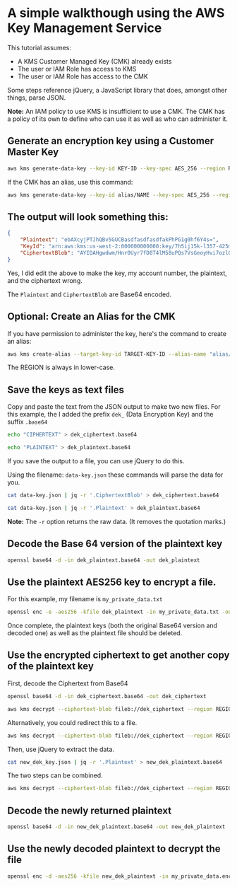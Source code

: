 # A simple walkthough using the AWS Key Management Service

This tutorial assumes:

* A KMS Customer Managed Key (CMK) already exists
* The user or IAM Role has access to KMS
* The user or IAM Role has access to the CMK

Some steps reference jQuery, a JavaScript library that does, amongst other things, parse JSON.  

**Note:** An IAM policy to use KMS is insufficient to use a CMK.  The CMK has a policy of its own to define who can use it as well as who can administer it.

## Generate an encryption key using a Customer Master Key

```bash
aws kms generate-data-key --key-id KEY-ID --key-spec AES_256 --region REGION
```
If the CMK has an alias, use this command:

```bash
aws kms generate-data-key --key-id alias/NAME --key-spec AES_256 --region REGION
```

## The output will look something this:

```json
{
    "Plaintext": "ebAXcyjPTJhQBv5GUCBasdfasdfasdfakPhPG1g0hf6Y4s=",
    "KeyId": "arn:aws:kms:us-west-2:000000000000:key/7h5ij15k-l357-425m-8978-n02opq68530",
    "CiphertextBlob": "AYIDAHgwdwm/Hnr0Uyr7fD0T4lM58uPQs7VsGeoyHvi7ozlGLAE0ot6dZ9LFXBSVt4RfrnQEAAAAfjB8BgkqhkiG9w0BBwagbzBtAgEAMGgGCSqGSIb3DQEHATAeB123456BZQMEAS4wEQQMKArNWUaVG8QN5viUAgEQgDvOx3AXakKYH9k8d3CoTcwxDBchKWF8euIbQwQhxpadKFhk7dSpZbJhHPexhNn4yMD9Qh0aAHUVckFq2w=="
}
```

Yes, I did edit the above to make the key, my account number, the plaintext, and the ciphertext wrong.

The `Plaintext` and `CiphertextBlob` are Base64 encoded.

## Optional: Create an Alias for the CMK

If you have permission to administer the key, here's the command to create an alias:

```bash
aws kms create-alias --target-key-id TARGET-KEY-ID --alias-name "alias/NAME" --region REGION
```

The REGION is always in lower-case.

## Save the keys as text files

Copy and paste the text from the JSON output to make two new files.  For this example, the I added the prefix `dek_` (Data Encryption Key) and the suffix `.base64`

```bash
echo "CIPHERTEXT" > dek_ciphertext.base64
```

```bash
echo "PLAINTEXT" > dek_plaintext.base64
```

If you save the output to a file, you can use jQuery to do this.

Using the filename: `data-key.json` these commands will parse the data for you.

```bash
cat data-key.json | jq -r '.CiphertextBlob' > dek_ciphertext.base64
```

```bash
cat data-key.json | jq -r '.Plaintext' > dek_plaintext.base64
```

**Note:** The `-r` option returns the raw data.  (It removes the quotation marks.)

## Decode the Base 64 version of the plaintext key

```bash
openssl base64 -d -in dek_plaintext.base64 -out dek_plaintext
```

## Use the plaintext AES256 key to encrypt a file.

For this example, my filename is `my_private_data.txt`

```bash
openssl enc -e -aes256 -kfile dek_plaintext -in my_private_data.txt -out my_private_data.encrypted
```

Once complete, the plaintext keys (both the original Base64 version and decoded one) as well as the plaintext file should be deleted.  

## Use the encrypted ciphertext to get another copy of the plaintext key

First, decode the Ciphertext from Base64

```bash
openssl base64 -d -in dek_ciphertext.base64 -out dek_ciphertext
```

```bash
aws kms decrypt --ciphertext-blob fileb://dek_ciphertext --region REGION
```

Alternatively, you could redirect this to a file.

```bash
aws kms decrypt --ciphertext-blob fileb://dek_ciphertext --region REGION > new_dek_key.json
```

Then, use jQuery to extract the data.

```bash
cat new_dek_key.json | jq -r '.Plaintext' > new_dek_plaintext.base64
```

The two steps can be combined.

```bash
aws kms decrypt --ciphertext-blob fileb://dek_ciphertext --region REGION | jq -r '.Plaintext' > new_dek_plaintext.base64
```
## Decode the newly returned plaintext

```bash
openssl base64 -d -in new_dek_plaintext.base64 -out new_dek_plaintext
```

## Use the newly decoded plaintext to decrypt the file

```bash
openssl enc -d -aes256 -kfile new_dek_plaintext -in my_private_data.encrypted -out my_private_data.decrypted
```


